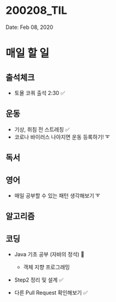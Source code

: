 # 200208_TIL

Date: Feb 08, 2020

# **매일 할 일**

## **출석체크**

- 토욜 코쿼 출석 2:30 ✅

## **운동**

- 기상, 취침 전 스트레칭 ✅
- 코로나 바이러스 나아지면 운동 등록하기! ➰

## **독서**

## **영어**

- 매일 공부할 수 있는 패턴 생각해보기 ➰

## **알고리즘**

## **코딩**

- Java 기초 공부 (자바의 정석) 🔺
    - 객체 지향 프로그래밍

- Step2 정리 및 설계 ✅
- 다른 Pull Request 확인해보기 ✅